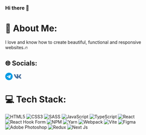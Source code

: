 ### Hi there 👋


# 💫 About Me:
I love and know how to create beautiful, functional and responsive websites.:fire:


## 🌐 Socials:
<a href="https://t.me/DmitriyKovalenko13"><img src="https://github.com/liveMusic13/liveMusic13/blob/main/telegram.png"></a>
<a href="https://vk.com/id165406586"><img src="https://github.com/liveMusic13/liveMusic13/blob/main/vk.png"></a>

# 💻 Tech Stack:
![HTML5](https://img.shields.io/badge/html5-%23E34F26.svg?style=for-the-badge&logo=html5&logoColor=white) ![CSS3](https://img.shields.io/badge/css3-%231572B6.svg?style=for-the-badge&logo=css3&logoColor=white) ![SASS](https://img.shields.io/badge/SASS-hotpink.svg?style=for-the-badge&logo=SASS&logoColor=white) ![JavaScript](https://img.shields.io/badge/javascript-%23323330.svg?style=for-the-badge&logo=javascript&logoColor=%23F7DF1E) ![TypeScript](https://img.shields.io/badge/typescript-%23007ACC.svg?style=for-the-badge&logo=typescript&logoColor=white) ![React](https://img.shields.io/badge/react-%2320232a.svg?style=for-the-badge&logo=react&logoColor=%2361DAFB) ![React Hook Form](https://img.shields.io/badge/React%20Hook%20Form-%23EC5990.svg?style=for-the-badge&logo=reacthookform&logoColor=white) ![NPM](https://img.shields.io/badge/NPM-%23000000.svg?style=for-the-badge&logo=npm&logoColor=white) ![Yarn](https://img.shields.io/badge/yarn-%232C8EBB.svg?style=for-the-badge&logo=yarn&logoColor=white) ![Webpack](https://img.shields.io/badge/webpack-%238DD6F9.svg?style=for-the-badge&logo=webpack&logoColor=black)  ![Vite](https://img.shields.io/badge/vite-%23646CFF.svg?style=for-the-badge&logo=vite&logoColor=white) 	![Figma](https://img.shields.io/badge/figma-%23F24E1E.svg?style=for-the-badge&logo=figma&logoColor=white) ![Adobe Photoshop](https://img.shields.io/badge/adobephotoshop-%2331A8FF.svg?style=for-the-badge&logo=adobephotoshop&logoColor=white) ![Redux](https://img.shields.io/badge/redux-%23593d88.svg?style=for-the-badge&logo=redux&logoColor=white) ![Next Js](https://img.shields.io/badge/nextjs-%23000000.svg?style=for-the-badge&logo=nextjs&logoColor=white)
